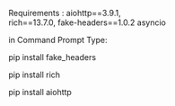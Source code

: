 Requirements : 
aiohttp==3.9.1,  
rich==13.7.0, 
fake-headers==1.0.2 
asyncio

in Command Prompt Type:

pip install fake_headers

pip install rich

pip install aiohttp
